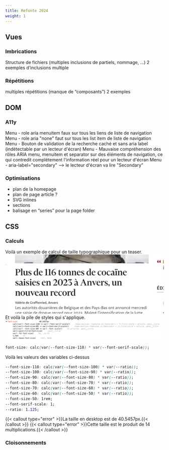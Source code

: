 ```yaml
---
title: Refonte 2024
weight: 1
---
```


## Vues

### Imbrications
Structure de fichiers (multiples inclusions de partiels, nommage, ...)
2 exemples d’inclusions multiple

### Répétitions
multiples répétitions (manque de “composants”) 
2 exemples

## DOM

### A11y
Menu - role aria menuitem faux sur tous les liens de liste de navigation
Menu - role aria "none" faut sur tous les list item de liste de navigation
Menu - Bouton de validation de la recherche caché et sans aria label (indétectable par un lecteur d'écran)
Menu - Mauvaise compréhension des rôles ARIA menu, menuitem et separator sur des éléments de navigation, ce qui contredit complétement l'information réel pour un lecteur d'écran
Menu - aria-label="secondary" --> le lecteur d'écran va lire "Secondary"

### Optimisations
- plan de la homepage
- plan de page article ?
- SVG inlines
- sections 
- balisage en “series” pour la page folder

## CSS

### Calculs 

Voilà un exemple de calcul de taille typographique pour un teaser.
![](refonte/css-titre.png)
Et voilà la pile de styles qui s'applique.
![](refonte/css-style.png)

```css {filename="CSS"}
font-size: calc(var(--font-size-110) * var(--font-serif-scale));
```

Voilà les valeurs des variables ci-dessus
```css {filename="CSS"}
--font-size-110: calc(var(--font-size-100) * var(--ratio));
--font-size-100: calc(var(--font-size-90) * var(--ratio));
--font-size-90: calc(var(--font-size-80) * var(--ratio));
--font-size-80: calc(var(--font-size-70) * var(--ratio));
--font-size-70: calc(var(--font-size-60) * var(--ratio));
--font-size-60: calc(var(--font-size-50) * var(--ratio));
--font-size-50: 1rem;
--font-serif-scale: 1;
--ratio: 1.125;
```

{{< callout type="error" >}}La taille en desktop est de 40.5457px.{{< /callout >}}
{{< callout type="error" >}}Cette taille est le produit de 14 multiplications.{{< /callout >}}

### Cloisonnements
